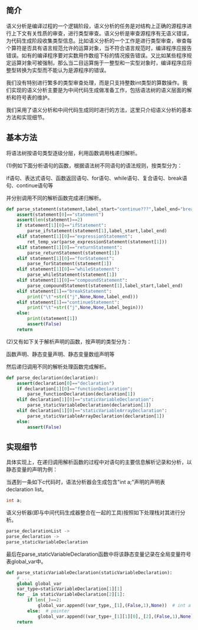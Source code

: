## 简介
语义分析是编译过程的一个逻辑阶段，语义分析的任务是对结构上正确的源程序进行上下文有关性质的审查，进行类型审查。语义分析是审查源程序有无语义错误，为代码生成阶段收集类型信息。比如语义分析的一个工作是进行类型审查，审查每个算符是否具有语言规范允许的运算对象，当不符合语言规范时，编译程序应报告错误。如有的编译程序要对实数用作数组下标的情况报告错误。又比如某些程序规定运算对象可被强制，那么当二目运算施于一整型和一实型对象时，编译程序应将整型转换为实型而不能认为是源程序的错误。

我们没有特别进行繁多的类型审查处理，而是只支持整数int类型的算数操作。我们实现的语义分析主要是为中间代码生成做准备工作，包括语法树的语义层面的解析和符号表的维护。

我们采用了语义分析和中间代码生成同时进行的方法，这里只介绍语义分析的基本方法和实现细节。

## 基本方法
将语法树按语句类型逐级分层，利用函数调用栈递归解析。

(1)例如下面分析语句的函数，根据语法树不同语句的语法规则，按类型分为：

if语句、表达式语句、函数返回语句、for语句、while语句、复合语句、break语句、continue语句等

并分别调用不同的解析函数完成递归解析。

```python
def parse_statement(statement,label_start="continue???",label_end="break???"):
	assert(statement[0]=="statement")
	assert(len(statement)==2)
	if statement[1][0]=="ifStatement":
		parse_ifstatement(statement[1],label_start,label_end)
	elif statement[1][0]=="expressionStatement":
		ret_temp_var(parse_expressionStatement(statement[1]))
	elif statement[1][0]=="returnStatement":
		parse_returnStatement(statement[1])
	elif statement[1][0]=="forStatement":
		parse_forStatement(statement[1])
	elif statement[1][0]=="whileStatement":
		parse_whileStatement(statement[1])
	elif statement[1][0]=="compoundStatement":
		parse_compoundStatement(statement[1],label_start,label_end)
	elif statement[1]=="breakStatement":
		print("\t"+str(("j",None,None,label_end)))
	elif statement[1]=="continueStatement":
		print("\t"+str(("j",None,None,label_begin)))
	else:
		print(statement[1])
		assert(False)
	return
```

(2)又有如下关于解析声明的函数，按声明的类型分为：

函数声明、静态变量声明、静态变量数组声明等

然后递归调用不同的解析处理函数完成解析。
```python
def parse_declaration(declaration):
	assert(declaration[0]=="declaration")
	if declaration[1][0]=="functionDeclaration":
		parse_functionDeclaration(declaration[1])
	elif declaration[1][0]=="staticVariableDeclaration":
		parse_staticVariableDeclaration(declaration[1])
	elif declaration[1][0]=="staticVariableArrayDeclaration":
		parse_staticVariableArrayDeclaration(declaration[1])
	else:
		assert(False)
```

## 实现细节
具体实现上，在递归调用解析函数的过程中对语句的主要信息解析记录和分析，以静态变量的声明为例：

当遇到一条如下c代码时，语法分析器会生成包含"int a;"声明的声明表declaration list。
```c
int a;
```

语义分析器(即与中间代码生成器整合在一起的工具)按照如下处理栈对其进行分析。
```python
parse_declarationList ->
parse_declaration ->
parse_staticVariableDeclaration
```

最后在parse_staticVariableDeclaration函数中将该静态变量记录在全局变量符号表global_var中。
```python
def parse_staticVariableDeclaration(staticVariableDeclaration):
	# ...
	global global_var
	var_type=staticVariableDeclaration[1][1]
	for _ in staticVariableDeclaration[2][1]:
		if len(_)==2:
			global_var.append((var_type,_[1],(False,1),None))  # int a
		else:  # pointer
			global_var.append((var_type+_[1][1][0],_[2],(False,1),None))  # int *a
	return
```
